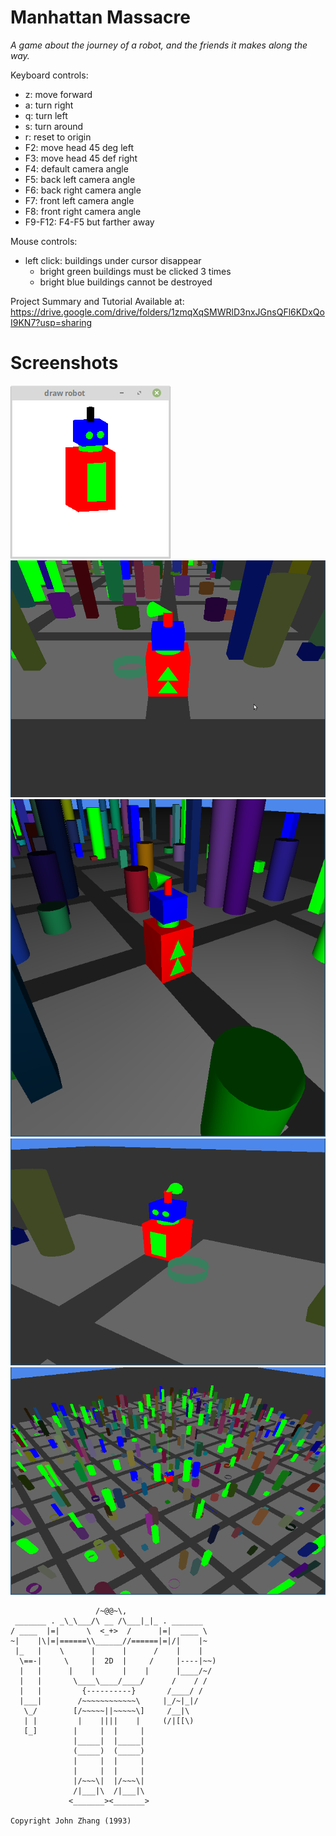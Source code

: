 # Manhattan Massacre

*A game about the journey of a robot, and the friends it makes along the way.*

Keyboard controls: 
- z: move forward
- a: turn right 
- q: turn left
- s: turn around
- r: reset to origin
- F2: move head 45 deg left
- F3: move head 45 def right
- F4: default camera angle
- F5: back left camera angle
- F6: back right camera angle
- F7: front left camera angle
- F8: front right camera angle
- F9-F12: F4-F5 but farther away

Mouse controls: 
- left click: buildings under cursor disappear
  - bright green buildings must be clicked 3 times
  - bright blue buildings cannot be destroyed

Project Summary and Tutorial Available at:
https://drive.google.com/drive/folders/1zmqXqSMWRlD3nxJGnsQFl6KDxQoI9KN7?usp=sharing

# Screenshots

![An image of the robot](https://github.com/brett-stephen/killer-robot-game/blob/master/images/robot.png "Rob P. Bot")
![The default camera angle in game](https://github.com/brett-stephen/killer-robot-game/blob/master/images/default_cam.png "Default Camera (F4)")
![An rear angled view of the robot in game](https://github.com/brett-stephen/killer-robot-game/blob/master/images/back_left_cam.png "Back left Camera (F5)")
![An front angled view of the robot in game](https://github.com/brett-stephen/killer-robot-game/blob/master/images/front_left_cam.png "Front left Camera (F7)")
![A far camera angle with the whole world visible](https://github.com/brett-stephen/killer-robot-game/blob/master/images/far_cam.png "Far Camera (F9-F12)")


```
                   /~@@~\,
 _______ . _\_\___/\ __ /\___|_|_ . _______
/ ____  |=|      \  <_+>  /      |=|  ____ \
~|    |\|=|======\\______//======|=|/|    |~
 |_   |    \      |      |      /    |    |
  \==-|     \     |  2D  |     /     |----|~~)
  |   |      |    |      |    |      |____/~/
  |   |       \____\____/____/      /    / /
  |   |         {----------}       /____/ /
  |___|        /~~~~~~~~~~~~\     |_/~|_|/
   \_/        [/~~~~~||~~~~~\]     /__|\
   | |         |    ||||    |     (/|[[\)
   [_]        |     |  |     |
              |_____|  |_____|
              (_____)  (_____)
              |     |  |     |
              |     |  |     |
              |/~~~\|  |/~~~\|
              /|___|\  /|___|\
             <_______><_______>

Copyright John Zhang (1993)
```

